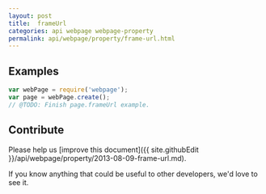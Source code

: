 ```yaml
---
layout: post
title:  frameUrl
categories: api webpage webpage-property
permalink: api/webpage/property/frame-url.html
---
```


## Examples

```javascript
var webPage = require('webpage');
var page = webPage.create();
// @TODO: Finish page.frameUrl example.
```

## Contribute

Please help us [improve this document]({{ site.githubEdit }}/api/webpage/property/2013-08-09-frame-url.md).

If you know anything that could be useful to other developers, we'd love to see it.


